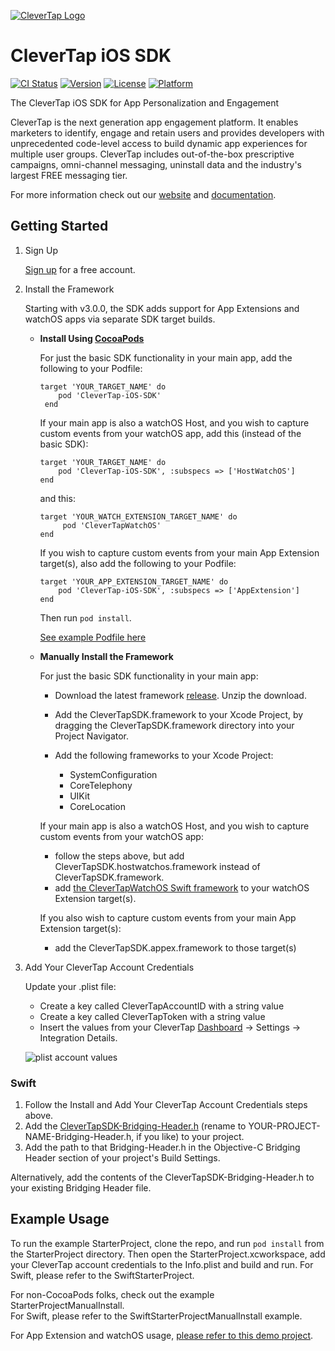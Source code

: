 
[![CleverTap Logo](http://staging.support.wizrocket.com.s3-website-eu-west-1.amazonaws.com/images/CleverTap_logo.png)](http:www.clevertap.com)

# CleverTap iOS SDK  
[![CI Status](http://img.shields.io/travis/CleverTap/clevertap-ios-sdk.svg?style=flat)](https://travis-ci.org/CleverTap/clevertap-ios-sdk)
[![Version](https://img.shields.io/cocoapods/v/CleverTap-iOS-SDK.svg?style=flat)](http://cocoapods.org/pods/CleverTap-iOS-SDK)
[![License](https://img.shields.io/cocoapods/l/CleverTap-iOS-SDK.svg?style=flat)](http://cocoapods.org/pods/CleverTap-iOS-SDK)
[![Platform](https://img.shields.io/cocoapods/p/CleverTap-iOS-SDK.svg?style=flat)](http://cocoapods.org/pods/CleverTap-iOS-SDK)

The CleverTap iOS SDK for App Personalization and Engagement  

CleverTap is the next generation app engagement platform. It enables marketers to identify, engage and retain users and provides developers with unprecedented code-level access to build dynamic app experiences for multiple user groups. CleverTap includes out-of-the-box prescriptive campaigns, omni-channel messaging, uninstall data and the industry's largest FREE messaging tier.

For more information check out our [website](https://clevertap.com "CleverTap") and [documentation](http://support.clevertap.com "CleverTap Technical Documentation").

## Getting Started

1. Sign Up

    [Sign up](https://clevertap.com/sign-up) for a free account.  

2.  Install the Framework

    Starting with v3.0.0, the SDK adds support for App Extensions and watchOS apps via separate SDK target builds.

    - **Install Using [CocoaPods](http://cocoapods.org)**

        For just the basic SDK functionality in your main app, add the following to your Podfile:

        ```
        target 'YOUR_TARGET_NAME' do  
            pod 'CleverTap-iOS-SDK'  
         end     
         ```

        If your main app is also a watchOS Host, and you wish to capture custom events from your watchOS app, add this (instead of the basic SDK):

        ```
        target 'YOUR_TARGET_NAME' do  
            pod 'CleverTap-iOS-SDK', :subspecs => ['HostWatchOS']  
        end  
        ```

        and this:

        ```
        target 'YOUR_WATCH_EXTENSION_TARGET_NAME' do  
             pod 'CleverTapWatchOS'  
        end
        ```
        
        If you wish to capture custom events from your main App Extension target(s), also add the following to your Podfile:

        ```
        target 'YOUR_APP_EXTENSION_TARGET_NAME' do  
            pod 'CleverTap-iOS-SDK', :subspecs => ['AppExtension']  
        end
        ```

        Then run `pod install`.

        [See example Podfile here](https://github.com/CleverTap/ios-10-demo/blob/master/Podfile)


    - **Manually Install the Framework** 

        For just the basic SDK functionality in your main app:

         - Download the latest framework [release](https://github.com/CleverTap/clevertap-ios-sdk/releases). Unzip the download.

         - Add the CleverTapSDK.framework to your Xcode Project, by dragging the CleverTapSDK.framework directory into your Project Navigator.

         - Add the following frameworks to your Xcode Project: 
            - SystemConfiguration
            - CoreTelephony
            - UIKit
            - CoreLocation

        If your main app is also a watchOS Host, and you wish to capture custom events from your watchOS app:
        
        - follow the steps above, but add CleverTapSDK.hostwatchos.framework instead of CleverTapSDK.framework.
        - add [the CleverTapWatchOS Swift framework](https://github.com/CleverTap/clevertap-ios-sdk/tree/master/CleverTapWatchOS) to your watchOS Extension target(s). 

        If you also wish to capture custom events from your main App Extension target(s):

        - add the CleverTapSDK.appex.framework to those target(s)

3. Add Your CleverTap Account Credentials

    Update your .plist file:

    * Create a key called CleverTapAccountID with a string value
    * Create a key called CleverTapToken with a string value
    * Insert the values from your CleverTap [Dashboard](https://dashboard.clevertap.com) -> Settings -> Integration Details.


    ![plist account values](http://staging.support.wizrocket.com.s3-website-eu-west-1.amazonaws.com/images/integration/plist-account.png)

### Swift

1. Follow the Install and Add Your CleverTap Account Credentials steps above.  
2. Add the [CleverTapSDK-Bridging-Header.h](https://github.com/CleverTap/clevertap-ios-sdk/blob/master/SwiftStarterProject/CleverTapSDK-Bridging-Header.h) (rename to YOUR-PROJECT-NAME-Bridging-Header.h, if you like) to your project.  
3. Add the path to that Bridging-Header.h in the Objective-C Bridging Header section of your project's Build Settings.  

Alternatively, add the contents of the CleverTapSDK-Bridging-Header.h to your existing Bridging Header file.    

## Example Usage
To run the example StarterProject, clone the repo, and run `pod install` from the StarterProject directory.  Then open the StarterProject.xcworkspace, add your CleverTap account credentials to the Info.plist and build and run.
For Swift, please refer to the SwiftStarterProject. 

For non-CocoaPods folks, check out the example StarterProjectManualInstall.  
For Swift, please refer to the SwiftStarterProjectManualInstall example. 

For App Extension and watchOS usage, [please refer to this demo project](https://github.com/CleverTap/ios-10-demo).
